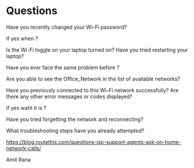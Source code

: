 # Questions 


Have you recently changed your Wi-Fi password?

if yes when ?

Is the Wi-Fi toggle on your laptop turned on?
Have you tried restarting your laptop?

Have you ever face the same problem before ?

Are you able to see the Office_Network in the list of available networks?

Have you previously connected to this Wi-Fi network successfully?
Are there any other error messages or codes displayed?

if yes waht it is ? 

Have you tried forgetting the network and reconnecting?

What troubleshooting steps have you already attempted?

https://blog.routethis.com/questions-isp-support-agents-ask-on-home-network-calls/ 


Amit Rana
